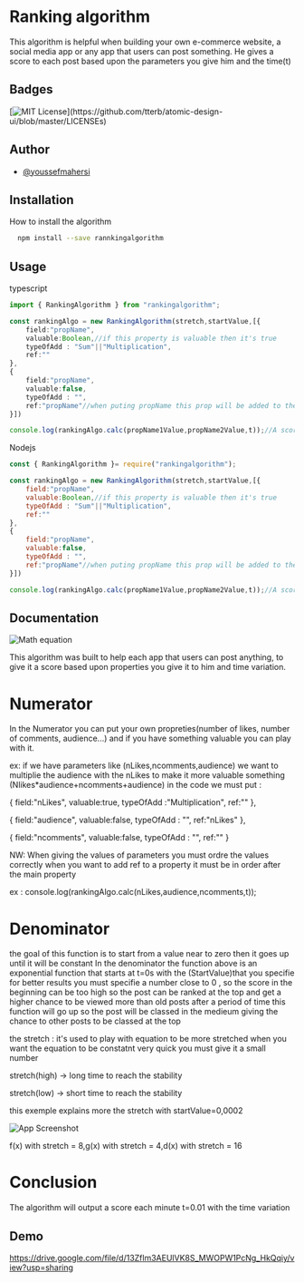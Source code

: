 
# Ranking algorithm

This algorithm is helpful when building your own e-commerce website, a social media app or any app that users can post something.
He gives a score to each post based upon the parameters you give him and the time(t) 


## Badges



[![MIT License](https://img.shields.io/apm/l/atomic-design-ui.svg?)](https://github.com/tterb/atomic-design-ui/blob/master/LICENSEs)

## Author

- [@youssefmahersi](https://github.com/youssefmahersi)


## Installation

How to install the algorithm

```bash
  npm install --save rannkingalgorithm

```
    
## Usage
typescript
```typescript
import { RankingAlgorithm } from "rankingalgorithm";

const rankingAlgo = new RankingAlgorithm(stretch,startValue,[{
    field:"propName",
    valuable:Boolean,//if this property is valuable then it's true
    typeOfAdd : "Sum"||"Multiplication",
    ref:""
},
{
    field:"propName",
    valuable:false,
    typeOfAdd : "",
    ref:"propName"//when puting propName this prop will be added to the property you refered to
}])

console.log(rankingAlgo.calc(propName1Value,propName2Value,t));//A score
```

Nodejs

```javascript
const { RankingAlgorithm }= require("rankingalgorithm");

const rankingAlgo = new RankingAlgorithm(stretch,startValue,[{
    field:"propName",
    valuable:Boolean,//if this property is valuable then it's true
    typeOfAdd : "Sum"||"Multiplication",
    ref:""
},
{
    field:"propName",
    valuable:false,
    typeOfAdd : "",
    ref:"propName"//when puting propName this prop will be added to the property you refered to
}])

console.log(rankingAlgo.calc(propName1Value,propName2Value,t));//A score
```




## Documentation

![Math equation](https://i.postimg.cc/Ghctx4Br/matheq2.png)

This algorithm was built to help each app that users can post anything, to give it a score 
based upon properties you give it to him and time variation.

# Numerator 
In the Numerator you can put your own propreties(number of likes, number of comments, audience...)
and if you have something valuable you can play with it. 

ex:
if we have parameters like (nLikes,ncomments,audience)
we want to multiplie the audience with the nLikes to make it more valuable something   
(Nlikes*audience+ncomments+audience)
in the code we must put :

{
    field:"nLikes",
    valuable:true,
    typeOfAdd :"Multiplication",
    ref:""
},

{
    field:"audience",
    valuable:false,
    typeOfAdd : "",
    ref:"nLikes"
},

{
   field:"ncomments",
    valuable:false,
    typeOfAdd : "",
    ref:""
}

NW: When giving the values of parameters you must ordre the values correctly when you want to add ref to a property it must be in order after the main property

ex : console.log(rankingAlgo.calc(nLikes,audience,ncomments,t));

# Denominator
the goal of this function is to start from a value near to zero then it goes up until it will be constant 
In the denominator the function above is an exponential function that starts at t=0s with the (StartValue)that you specifie for better results you must specifie a number close to 0 , so the score in the beginning can be too high so the post can be ranked at the top and get a higher chance to be viewed more than old posts 
after a period of time this function will go up so the post will be classed in the medieum giving the chance to other posts to be classed at the top 

the stretch : 
it's used to play with equation to be more stretched when you want the equation to be constatnt very quick you must give it a small number

stretch(high) -> long time to reach the stability

stretch(low) -> short time to reach the stability

this exemple explains more the stretch with startValue=0,0002 

![App Screenshot](https://i.postimg.cc/63R403mx/Screenshot-37.png)


f(x) with stretch = 8,g(x) with stretch = 4,d(x) with stretch = 16


# Conclusion

The algorithm will output a score each minute t=0.01 with the time variation 






## Demo

https://drive.google.com/file/d/13Zflm3AEUlVK8S_MWOPW1PcNg_HkQqiy/view?usp=sharing